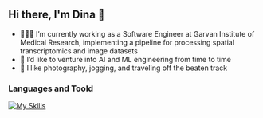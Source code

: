 ## Hi there, I'm Dina 👋

<!--
**dinakazemi/dinakazemi** is a ✨ _special_ ✨ repository because its `README.md` (this file) appears on your GitHub profile.

Here are some ideas to get you started:

- 🔭 I’m currently working on ...
- 🌱 I’m currently learning ...
- 👯 I’m looking to collaborate on ...
- 🤔 I’m looking for help with ...
- 💬 Ask me about ...
- 📫 How to reach me: ...
- 😄 Pronouns: ...
- ⚡ Fun fact: ...
-->
- 👩🏻‍💻 I’m currently working as a Software Engineer at Garvan Institute of Medical Research, implementing a pipeline for processing spatial transcriptomics and image datasets
- 🤖 I’d like to venture into AI and ML engineering from time to time
- 📸 I like photography, jogging, and traveling off the beaten track

### Languages and Toold
[![My Skills](https://skillicons.dev/icons?i=python,pytorch,visualstudio,vim,r,git,github,anaconda)](https://skillicons.dev)
